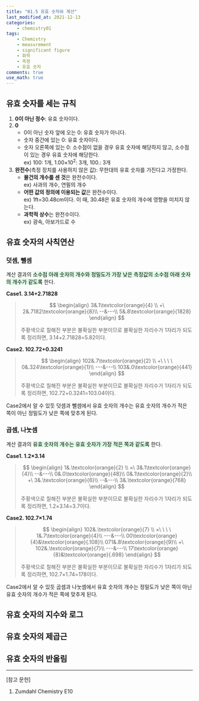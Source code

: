 ```yaml
---
title: "01.5 유효 숫자와 계산"
last_modified_at: 2021-12-13
categories:
    - chemistry01
tags:
    - Chemistry
    - measurement
    - significant figure
    - 화학
    - 측정
    - 유효 숫자
comments: true
use_math: true
---
```


<h2>유효 숫자를 세는 규칙</h2>

1. **0이 아닌 정수**: 유효 숫자이다.
2. **0**
    - 0이 아닌 숫자 앞에 오는 0: 유효 숫자가 아니다.
    - 숫자 중간에 있는 0: 유효 숫자이다.
    - 숫자 오른쪽에 있는 0: 소수점이 없을 경우 유효 숫자에 해당하지 않고, 소수점이 있는 경우 유효 숫자에 해당한다.\
    ex) 100: 1개, 1.00×10<sup>2</sup>: 3개, 100.: 3개
3. **완전수**(측정 장치를 사용하지 않은 값): 무한대의 유효 숫자를 가진다고 가정한다.
    - **물건의 개수를 센 것**은 완전수이다.\
    ex) 사과의 개수, 연필의 개수
    - **어떤 값의 정의에 이용되는 값**은 완전수이다.\
    ex) 1ft=30.48cm이다. 이 때, 30.48은 유효 숫자의 개수에 영향을 미치지 않는다.
    - **과학적 상수**는 완전수이다.\
    ex) 광속, 아보가드로 수

<h2>유효 숫자의 사칙연산</h2>

<h3>덧셈, 뺄셈</h3>

계산 결과의 <mark style='background-color: #dcffe4'>소수점 아래 숫자의 개수와 정밀도가 가장 낮은 측정값의 소수점 아래 숫자의 개수가 같도록</mark> 한다.

**Case1. 3.14+2.71828**
>
> $$
> \begin{align}
> 3&.1\textcolor{orange}{4} \\
> +\ 2&.7182\textcolor{orange}{8}\\
> --&---\\
> 5&.8\textcolor{orange}{1828}
> \end{align}
> $$
>
> 주황색으로 칠해진 부분은 불확실한 부분이므로 불확실한 자리수가 1자리가 되도록 정리하면, 3.14+2.71828=5.82이다.

**Case2. 102.72+0.3241**
>
> $$
> \begin{align}
> 102&.7\textcolor{orange}{2} \\
> +\ \ \ \ 0&.324\textcolor{orange}{1}\\
> ---&---\\
> 103&.0\textcolor{orange}{441}
> \end{align}
> $$
>
> 주황색으로 칠해진 부분은 불확실한 부분이므로 불확실한 자리수가 1자리가 되도록 정리하면, 102.72+0.3241=103.04이다.

Case2에서 알 수 있듯 덧셈과 뺄셈에서 유효 숫자의 개수는 유효 숫자의 개수가 적은 쪽이 아닌 정밀도가 낮은 쪽에 맞추게 된다.

<h3>곱셈, 나눗셈</h3>

계산 결과의 <mark style='background-color: #dcffe4'>유효 숫자의 개수는 유효 숫자가 가장 적은 쪽과 같도록</mark> 한다.

**Case1. 1.2×3.14**
> 
> $$
> \begin{align}
> 1&.\textcolor{orange}{2} \\
> ×\ 3&.1\textcolor{orange}{4}\\
> --&---\\
> 0&.0\textcolor{orange}{48}\\
> 0&.1\textcolor{orange}{2}\\
> +\ 3&.\textcolor{orange}{6}\\
> --&---\\
> 3&.\textcolor{orange}{768}
> \end{align}
> $$
>
> 주황색으로 칠해진 부분은 불확실한 부분이므로 불확실한 자리수가 1자리가 되도록 정리하면, 1.2×3.14=3.7이다.

**Case2. 102.7×1.74**
>
> $$
> \begin{align}
> 102&.\textcolor{orange}{7} \\
> ×\ \ \ \ 1&.7\textcolor{orange}{4}\\
> ---&---\\
> 00\textcolor{orange}{4}&\textcolor{orange}{.108}\\
> 071&.8\textcolor{orange}{9}\\
> +\ 102&.\textcolor{orange}{7}\\
> ---&---\\
> 17\textcolor{orange}{8}&\textcolor{orange}{.698}
> \end{align}
> $$
>
> 주황색으로 칠해진 부분은 불확실한 부분이므로 불확실한 자리수가 1자리가 되도록 정리하면, 102.7×1.74=178이다.

Case2에서 알 수 있듯 곱셈과 나눗셈에서 유효 숫자의 개수는 정밀도가 낮은 쪽이 아닌 유효 숫자의 개수가 적은 쪽에 맞추게 된다.

<h2>유효 숫자의 지수와 로그</h2>



<h2>유효 숫자의 제곱근</h2>



<h2>유효 숫자의 반올림</h2>



-----

[참고 문헌]

1. Zumdahl Chemistry E10